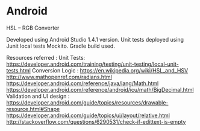 # Android

HSL – RGB Converter

Developed using Android Studio 1.4.1 version.
Unit tests deployed using Junit local tests Mockito.
Gradle build used.

Resources referred :
Unit Tests:
https://developer.android.com/training/testing/unit-testing/local-unit-tests.html
Conversion Logic :
https://en.wikipedia.org/wiki/HSL_and_HSV
http://www.mathopenref.com/radians.html
https://developer.android.com/reference/java/lang/Math.html
https://developer.android.com/reference/android/icu/math/BigDecimal.html
Validation and UI design :
https://developer.android.com/guide/topics/resources/drawable-resource.html#Shape
https://developer.android.com/guide/topics/ui/layout/relative.html
http://stackoverflow.com/questions/6290531/check-if-edittext-is-empty

